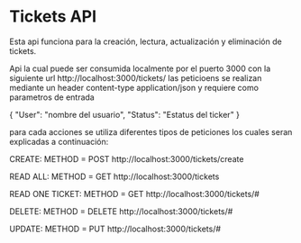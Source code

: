 # Tickets API

Esta api funciona para la creación, lectura, actualización y eliminación de tickets.

Api la cual puede ser consumida localmente por el puerto 3000 con la siguiente url  http://localhost:3000/tickets/
las peticioens se realizan mediante un header content-type application/json
y requiere como parametros de entrada

{ 
	"User": "nombre del usuario",
	"Status": "Estatus del ticker"
}

para cada acciones se utiliza diferentes tipos de peticiones los cuales seran explicadas a continuación:

   CREATE: METHOD = POST http://localhost:3000/tickets/create 

   READ ALL: METHOD = GET http://localhost:3000/tickets

   READ ONE TICKET: METHOD = GET http://localhost:3000/tickets/#

   DELETE: METHOD = DELETE http://localhost:3000/tickets/#

   UPDATE: METHOD = PUT http://localhost:3000/tickets/#  
